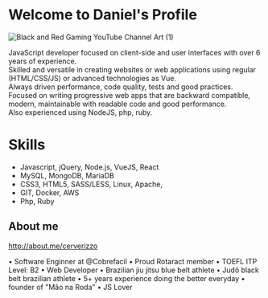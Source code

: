 # Welcome to Daniel's Profile

![Black and Red Gaming YouTube Channel Art (1)](https://user-images.githubusercontent.com/13081219/114646245-4bd00300-9cb1-11eb-925d-1b05f08f4907.png)


JavaScript developer focused on client-side and user interfaces with over 6 years of experience.  
Skilled and versatile in creating websites or web applications using regular (HTML/CSS/JS) or advanced technologies as Vue.  
Always driven performance, code quality, tests and good practices.  
 Focused on writing progressive web apps that are backward compatible, modern, maintainable with readable code and good performance.  
Also experienced using NodeJS, php, ruby. 


# Skills

 - Javascript, jQuery, Node.js, VueJS, React
 - MySQL, MongoDB, MariaDB    
 - CSS3, HTML5, SASS/LESS,  Linux, Apache,
 - GIT, Docker, AWS
 - Php, Ruby

## About me

http://about.me/cerverizzo  

• Software Enginner at @Cobrefacil
• Proud Rotaract member 
• TOEFL ITP Level: B2
• Web Developer
• Brazilian jiu jitsu blue belt athlete • Judô black belt brazilian athlete
• 5+ years experience doing the better everyday
• founder of "Mão na Roda"
• JS Lover
